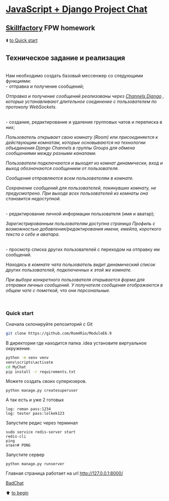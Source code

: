 # [JavaScript + Django Project Chat](http://127.0.0.1:8000/accounts/login/)
## [Skillfactory](https://skillfactory.ru) FPW homework


<p> </p>

:arrow_down: [to Quick start](README.md#Quick-start)

<p> </p>

## Техническое задание и реализация  
<br>
Нам необходимо создать базовый мессенжер со следующими функциями:
<br>
- отправка и получение сообщений;

*Отправка и получение сообщений реализованы через [Channels Django](https://channels.readthedocs.io/en/stable/introduction.html) , которые устанавливают длительное соединение с пользователем по протоколу WebSockets.*

<br>
- создание, редактирование и удаление групповых чатов и переписка в них;

*Пользователь открывает свою комнату (Room) или присоединяется к действующим комнатам, которые основываются на технологии объединения Django Channels в группы Groups для обмена сообщениями между разными каналами.*

*Пользователи подключаются и выходят из комнат динамически, вход и выход обозначаются сообщением от пользователя.*

*Сообщения отправляются всем пользователям в комнате.*

*Сохранение сообщений для пользователей, покинувших комнату, не предусмотрено. При выходе всех пользователей из комнаты она становится недоступной.*

<br>
- редактирование личной информации пользователя (имя и аватар);

*Зарегистрированным пользователям доступна страница Профиль с возможностью добавления/редактирования имени, емейла, короткого текста о себе и аватара.*

<br>
- просмотр списка других пользователей с переходом на отправку им сообщений.

*Находясь в комнате чата пользователь видит динамический список других пользователей, подключенных к этой же комнате.*

*При выборе конкретного пользователя открывается форма для отправки личных сообщений. У получателя сообщения отображаются в общем чате с пометкой, что они персональные.*

<br>

### Quick start

Сначала склонируйте репозиторий с Git
```bash
git clone https://github.com/Rom4Rio/ModuleE6.9
```
В директории где находится папка .idea установите виртуальное окружение.
```bash
python -m venv venv
venv\scripts\activate
cd MyChat
pip install -r requirements.txt
```
Можете создать своих суперюзеров.
```
python manage.py createsuperuser
``` 
А так есть и уже 2 готовых
```
log: roman pass:1234
log: tester pass:lolkek123
```
Запустите редис через терминал 
```
sudo service redis-server start
redis-cli
ping
ответ# PONG
```

Запустите сервер
```
python manage.py runserver
```

Главная страница работает на url http://127.0.0.1:8000/

[BadChat](http://127.0.0.1:8000/)
<p> </p>
<p> </p>

:arrow_up: [to begin](README.md#Техническое-задание-и-реализация)

